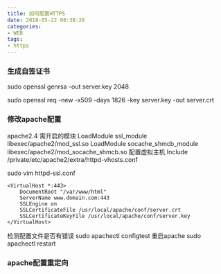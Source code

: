 ```yaml
---
title: 如何配置HTTPS 
date: 2018-05-22 08:38:28 
categories: 
- WEB
tags: 
- https
---
```



<!--more-->
### 生成自签证书

sudo openssl genrsa  -out server.key 2048

sudo openssl req -new -x509 -days 1826 -key server.key -out server.crt

### 修改apache配置
apache2.4
需开启的模块
LoadModule ssl_module libexec/apache2/mod_ssl.so
LoadModule socache_shmcb_module libexec/apache2/mod_socache_shmcb.so
配置虚拟主机
Include /private/etc/apache2/extra/httpd-vhosts.conf

sudo vim httpd-ssl.conf
```
<VirtualHost *:443>
    DocumentRoot "/var/www/html"
    ServerName www.domain.com:443
    SSLEngine on
    SSLCertificateFile /usr/local/apache/conf/server.crt
    SSLCertificateKeyFile /usr/local/apache/conf/server.key
</VirtualHost>
```

检测配置文件是否有错误
sudo apachectl configtest 
重启apache
sudo apachectl restart

### apache配置重定向